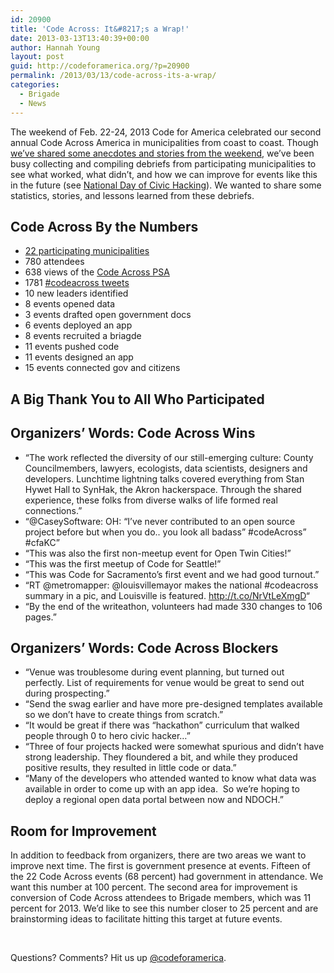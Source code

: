 ```yaml
---
id: 20900
title: 'Code Across: It&#8217;s a Wrap!'
date: 2013-03-13T13:40:39+00:00
author: Hannah Young
layout: post
guid: http://codeforamerica.org/?p=20900
permalink: /2013/03/13/code-across-its-a-wrap/
categories:
  - Brigade
  - News
---
```

[<img class="size-medium wp-image-20910 alignright" title="8504312951_0c1275d5f5" src="http://codeforamerica.org/wp-content/uploads/2013/03/8504312951_0c1275d5f5-300x225.jpg" alt="" />](http://codeforamerica.org/wp-content/uploads/2013/03/8504312951_0c1275d5f5.jpg)The weekend of Feb. 22-24, 2013 Code for America celebrated our second annual Code Across America in municipalities from coast to coast. Though [we’ve shared some anecdotes and stories from the weekend](http://codeforamerica.org/2013/02/27/coding-across-america-in-2013/), we’ve been busy collecting and compiling debriefs from participating municipalities to see what worked, what didn’t, and how we can improve for events like this in the future (see [National Day of Civic Hacking](http://hackforchange.org/)). We wanted to share some statistics, stories, and lessons learned from these debriefs.

## Code Across By the Numbers

  * [22 participating municipalities](http://brigade.codeforamerica.org/pages/codeacross)
  * 780 attendees
  * 638 views of the [Code Across PSA](https://vimeo.com/60114574)
  * 1781 [#codeacross tweets](https://twitter.com/search/realtime?q=%23codeacross)
  * 10 new leaders identified
  * 8 events opened data
  * 3 events drafted open government docs
  * 6 events deployed an app
  * 8 events recruited a briagde
  * 11 events pushed code
  * 11 events designed an app
  * 15 events connected gov and citizens

## A Big Thank You to All Who Participated



## Organizers’ Words: Code Across Wins

  * &#8220;The work reflected the diversity of our still-emerging culture: County Councilmembers, lawyers, ecologists, data scientists, designers and developers. Lunchtime lightning talks covered everything from Stan Hywet Hall to SynHak, the Akron hackerspace. Through the shared experience, these folks from diverse walks of life formed real connections.&#8221;
  * &#8220;@CaseySoftware: OH: &#8220;I&#8217;ve never contributed to an open source project before but when you do.. you look all badass&#8221; #codeAcross” #cfaKC&#8221;
  * &#8220;This was also the first non-meetup event for Open Twin Cities!&#8221;
  * &#8220;This was the first meetup of Code for Seattle!&#8221;
  * &#8220;This was Code for Sacramento&#8217;s first event and we had good turnout.&#8221;
  * &#8220;RT @metromapper: @louisvillemayor makes the national #codeacross summary in a pic, and Louisville is featured. <a href="http://t.co/NrVtLeXmgD" target="_blank">http://t.co/NrVtLeXmgD</a>&#8220;
  * &#8220;By the end of the writeathon, volunteers had made 330 changes to 106 pages.”

## Organizers’ Words: Code Across Blockers

  * &#8220;Venue was troublesome during event planning, but turned out perfectly. List of requirements for venue would be great to send out during prospecting.&#8221;
  * &#8220;Send the swag earlier and have more pre-designed templates available so we don&#8217;t have to create things from scratch.&#8221;
  * &#8220;It would be great if there was &#8220;hackathon&#8221; curriculum that walked people through 0 to hero civic hacker&#8230;&#8221;
  * &#8220;Three of four projects hacked were somewhat spurious and didn&#8217;t have strong leadership. They floundered a bit, and while they produced positive results, they resulted in little code or data.&#8221;
  * &#8220;Many of the developers who attended wanted to know what data was available in order to come up with an app idea.  So we&#8217;re hoping to deploy a regional open data portal between now and NDOCH.&#8221;

## Room for Improvement

In addition to feedback from organizers, there are two areas we want to improve next time. The first is government presence at events. Fifteen of the 22 Code Across events (68 percent) had government in attendance. We want this number at 100 percent. The second area for improvement is conversion of Code Across attendees to Brigade members, which was 11 percent for 2013. We’d like to see this number closer to 25 percent and are brainstorming ideas to facilitate hitting this target at future events.

&nbsp;

Questions? Comments? Hit us up <a href="http://twitter.com/codeforamerica" target="_blank">@codeforamerica</a>.